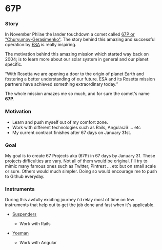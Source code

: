 # 67P

### Story
In November Philae the lander touchdown a comet called [67P or "Churyumov-Gerasimenko"](http://www.esa.int/Our_Activities/Space_Science/Rosetta/Comet_67P_Churyumov-Gerasimenko). The story behind this amazing and successful operation by [ESA](http://www.esa.int) is really inspiring. 

The motivation behind this amazing mission which started way back on 2004; is to learn more about our solar system in general and our planet specific. 

“With Rosetta we are opening a door to the origin of planet Earth and fostering a better understanding of our future. ESA and its Rosetta mission partners have achieved something extraordinary today.”

The whole mission amazes me so much, and for sure the comet's name **67P**.

### Motivation  
* Learn and push myself out of my comfort zone.
* Work with different technologies such as Rails, AngularJS ... etc
* My current contract finishes after 67 days on January 31st. 

### Goal
My goal is to create 67 Projects aka (67P) in 67 days by January 31. These projects difficulties are vary. Not all of them would be original. I'll try to mimic many famous ones such as Twitter, Pintrest ... etc but on small scale or sure. Others would much simpler. Doing so would encourage me to push to Github everyday.

### Instruments 
During this awfully exciting journey i'd relay most of time on few instruments that help out to get the job done and fast when it's applicable.

* [Suspenders](https://github.com/thoughtbot/suspenders)
	* Work with Rails

* [Yoeman](http://yeoman.io/)  
	* Work with Angular


